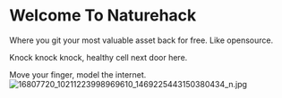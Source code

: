 # Welcome To Naturehack

Where you git your most valuable asset back for free. Like opensource. 

Knock knock knock, healthy cell next door here.

Move your finger, model the internet.
![16807720_10211223998969610_1469225443150380434_n.jpg]({{site.baseurl}}/docs/16807720_10211223998969610_1469225443150380434_n.jpg)


